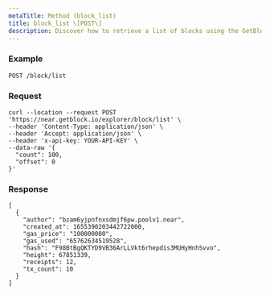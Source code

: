 ```yaml
---
metaTitle: Method (block_list)
title: block_list \[POST\]
description: Discover how to retrieve a list of blocks using the GetBlock Explorer API. Harness the power of blockchain data for your applications seamlessly.
---
```


### Example

```POST /block/list```

### Request

```
curl --location --request POST 'https://near.getblock.io/explorer/block/list' \
--header 'Content-Type: application/json' \
--header 'Accept: application/json' \
--header 'x-api-key: YOUR-API-KEY' \
--data-raw '{
  "count": 100,
  "offset": 0
}'
```

### Response

```
[
  {
    "author": "bzam6yjpnfnxsdmjf6pw.poolv1.near",
    "created_at": 1655390203442722000,
    "gas_price": "100000000",
    "gas_used": "65762634519528",
    "hash": "F98BtBgQKTYD9VB36ArLLVkt6rhepdis3MUHyHnhSvvo",
    "height": 67851339,
    "receipts": 12,
    "tx_count": 10
  }
]
```
